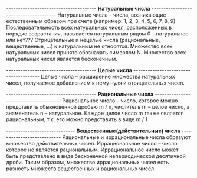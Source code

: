 -------------------------------------- **Натуральные числа**  --------------------------------------
Натуральные числа – числа, возникающие естественным образом при счете (например: 1, 2, 3, 4, 5, 6, 7, 8, 9)
Последовательность всех натуральных чисел, расположенных в порядке возрастания, называется натуральным рядом
0 – натуральное или нет???
Отрицательные и нецелые числа (рациональные, вещественные, …) к натуральным не относятся.
Множество всех натуральных чисел принято обозначать символом N.
Множество всех натуральных чисел является бесконечным.

-------------------------------------- **Целые числа**  --------------------------------------
Целые числа – расширение множества натуральных чисел, получаемое добавлением к нему нуля и отрицательных чисел. 

-------------------------------------- **Рациональные числа**  --------------------------------------
Рациональное число – число, которое можно представить обыкновенной дробью m / n, числитель m – целое число, а знаменатель n – натуральное.
Каждое целое число m также является рациональным, т.к. его можно представить в виде m / 1

----------------------------- **Вещественные(действительные) числа**  ---------------------------
Рациональные и иррациональные числа образуют множество действительных чисел.
Иррациональное число – число, которое не является рациональным.
Иррациональное число может быть представлено в виде бесконечной непериодической десятичной дроби.
Таким образом, множество иррациональных чисел есть разность множеств вещественных и рациональных чисел.
